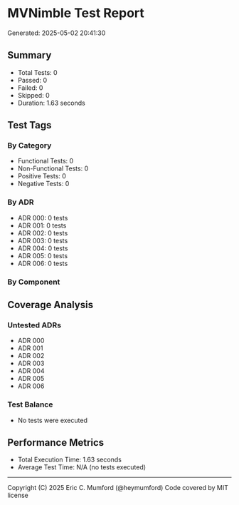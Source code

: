 # MVNimble Test Report

Generated: 2025-05-02 20:41:30

## Summary

* Total Tests: 0
* Passed: 0
* Failed: 0
* Skipped: 0
* Duration: 1.63 seconds

## Test Tags

### By Category

* Functional Tests: 0
* Non-Functional Tests: 0
* Positive Tests: 0
* Negative Tests: 0

### By ADR

* ADR 000: 0 tests
* ADR 001: 0 tests
* ADR 002: 0 tests
* ADR 003: 0 tests
* ADR 004: 0 tests
* ADR 005: 0 tests
* ADR 006: 0 tests

### By Component


## Coverage Analysis

### Untested ADRs

* ADR 000
* ADR 001
* ADR 002
* ADR 003
* ADR 004
* ADR 005
* ADR 006

### Test Balance

* No tests were executed

## Performance Metrics

* Total Execution Time: 1.63 seconds
* Average Test Time: N/A (no tests executed)



---
Copyright (C) 2025 Eric C. Mumford (@heymumford) Code covered by MIT license
